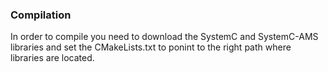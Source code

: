 ### Compilation
In order to compile you need to download the SystemC and SystemC-AMS libraries and set the CMakeLists.txt to ponint to the right path where libraries are located.
